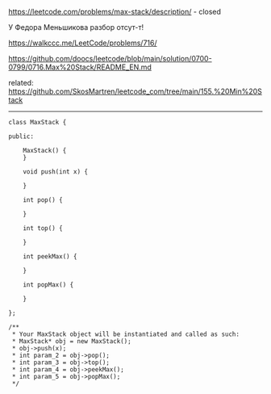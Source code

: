 https://leetcode.com/problems/max-stack/description/ - closed

У Федора Меньшикова разбор отсут-т!

https://walkccc.me/LeetCode/problems/716/

https://github.com/doocs/leetcode/blob/main/solution/0700-0799/0716.Max%20Stack/README_EN.md

related: https://github.com/SkosMartren/leetcode_com/tree/main/155.%20Min%20Stack

___

    class MaxStack {
    
    public:
    
        MaxStack() {
        }
    
        void push(int x) {
            
        }
    
        int pop() {
            
        }
    
        int top() {
            
        }
    
        int peekMax() {
            
        }
    
        int popMax() {
            
        }
    
    };
    
    /**
     * Your MaxStack object will be instantiated and called as such:
     * MaxStack* obj = new MaxStack();
     * obj->push(x);
     * int param_2 = obj->pop();
     * int param_3 = obj->top();
     * int param_4 = obj->peekMax();
     * int param_5 = obj->popMax();
     */
